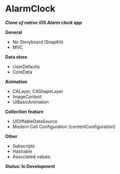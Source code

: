 # AlarmClock

***Clone of native iOS Alarm clock app***

**General**
* No Storyboard (SnapKit)
* MVC

**Data store**
* UserDefaults
* CoreData

**Animation**
* CALayer, CAShapeLayer
* ImageContext
* UIBasicAnimation

**Collection feature**
* UIDiffableDataSource
* Modern Cell Configuration (contentConfiguration)

**Other**
* Subscripts
* Hashable
* Associated values


**Status: In Development**
